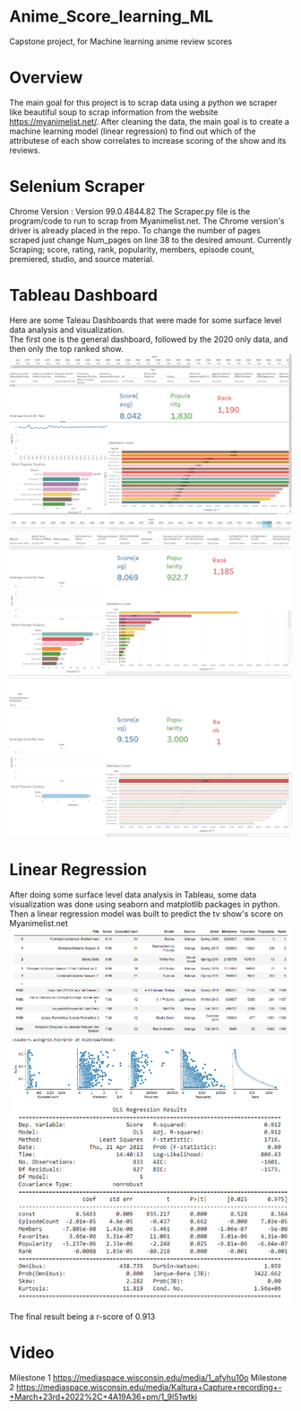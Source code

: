 # Anime_Score_learning_ML
Capstone project, for Machine learning anime review scores

# Overview
The main goal for this project is to scrap data using a python we scraper like beautiful soup to scrap information from the website https://myanimelist.net/.
After cleaning the data, the main goal is to create a machine learning model (linear regression) to find out which of the attributese of each show correlates to increase
scoring of the show and its reviews.

# Selenium Scraper
Chrome Version : Version 99.0.4844.82
The Scraper.py file is the program/code to run to scrap from Myanimelist.net. The Chrome version's driver is already placed in the repo.
To change the number of pages scraped just change Num_pages on line 38 to the desired amount.
Currently Scraping;
score, rating, rank, popularity, members, episode count, premiered, studio, and source material.

# Tableau Dashboard
Here are some Taleau Dashboards that were made for some surface level data analysis and visualization.
<br>
The first one is the general dashboard, followed by the 2020 only data, and then only the top ranked show.
![](Images/Capture1.png)
![](Images/Capture2.png)
![](Images/Capture3.png)

# Linear Regression
After doing some surface level data analysis in Tableau, some data visualization was done using seaborn and matplotlib packages in python.
<br>
Then a linear regression model was built to predict the tv show's score on Myanimelist.net
![](Images/Capture4.PNG)
![](Images/Capture5.PNG)
![](Images/Capture6.PNG)

The final result being a r-score of 0.913

# Video
Milestone 1
https://mediaspace.wisconsin.edu/media/1_afyhu10o
Milestone 2
https://mediaspace.wisconsin.edu/media/Kaltura+Capture+recording+-+March+23rd+2022%2C+4A19A36+pm/1_9l51wtki
